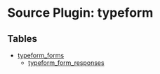 # Source Plugin: typeform

## Tables

- [typeform_forms](tables/typeform_forms)
  - [typeform_form_responses](tables/typeform_form_responses)